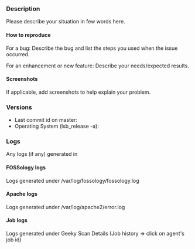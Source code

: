 <!-- Before filling this issue, please read the Wiki (https://github.com/fossology/fossology/wiki)
and search if the bug do not already exists in the issues (https://github.com/fossology/fossology/issues). -->

### Description

Please describe your situation in few words here.

#### How to reproduce

For a bug: Describe the bug and list the steps you used when the issue occurred.

For an enhancement or new feature: Describe your needs/expected results.

#### Screenshots

If applicable, add screenshots to help explain your problem.

### Versions

* Last commit id on master:
* Operating System (lsb_release -a):

### Logs

Any logs (if any) generated in

#### FOSSology logs

Logs generated under /var/log/fossology/fossology.log

#### Apache logs

Logs generated under /var/log/apache2/error.log

#### Job logs

Logs generated under Geeky Scan Details (Job history => click on agent's job id)

